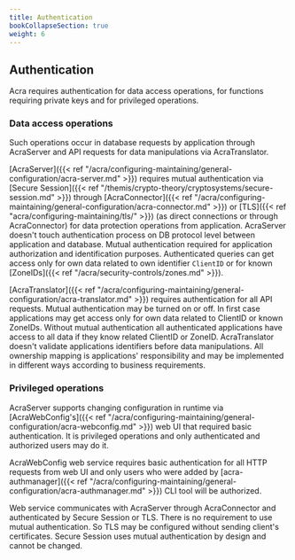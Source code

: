```yaml
---
title: Authentication
bookCollapseSection: true
weight: 6
---
```


## Authentication

Acra requires authentication for data access operations, for functions requiring private keys and for privileged 
operations.

### Data access operations

Such operations occur in database requests by application through AcraServer and API requests for data manipulations via 
AcraTranslator.

[AcraServer]({{< ref "/acra/configuring-maintaining/general-configuration/acra-server.md" >}}) requires mutual authentication 
via [Secure Session]({{< ref "/themis/crypto-theory/cryptosystems/secure-session.md" >}}) through 
[AcraConnector]({{< ref "/acra/configuring-maintaining/general-configuration/acra-connector.md" >}}) or 
[TLS]({{< ref "acra/configuring-maintaining/tls/" >}}) (as direct connections or through AcraConnector) 
for data protection operations from application. AcraServer doesn't touch authentication process on DB protocol level 
between application and database. Mutual authentication required for application authorization and identification purposes. 
Authenticated queries can get access only for own data related to own identifier `ClientID` or for known 
[ZoneIDs]({{< ref "/acra/security-controls/zones.md" >}}).

[AcraTranslator]({{< ref "/acra/configuring-maintaining/general-configuration/acra-translator.md" >}}) requires authentication
for all API requests. Mutual authentication may be turned on or off. In first case applications may get access only for own data
related to ClientID or known ZoneIDs. Without mutual authentication all authenticated applications have access to all
data if they know related ClientID or ZoneID. AcraTranslator doesn't validate applications identifiers before data manipulations.
All ownership mapping is applications' responsibility and may be implemented in different ways according to business requirements.

### Privileged operations

AcraServer supports changing configuration in runtime via [AcraWebConfig's]({{< ref "/acra/configuring-maintaining/general-configuration/acra-webconfig.md" >}}) 
web UI that required basic authentication. It is privileged operations and only authenticated and authorized users may do it. 

AcraWebConfig web service requires basic authentication for all HTTP requests from web UI and only users who were added by 
[acra-authmanager]({{< ref "/acra/configuring-maintaining/general-configuration/acra-authmanager.md" >}}) CLI tool will be authorized.

Web service communicates with AcraServer through AcraConnector and authenticated by Secure Session
or TLS. There is no requirement to use mutual authentication. So TLS may be configured without sending client's certificates.
Secure Session uses mutual authentication by design and cannot be changed.